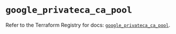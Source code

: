 # `google_privateca_ca_pool`

Refer to the Terraform Registry for docs: [`google_privateca_ca_pool`](https://registry.terraform.io/providers/hashicorp/google/4.85.0/docs/resources/privateca_ca_pool).
